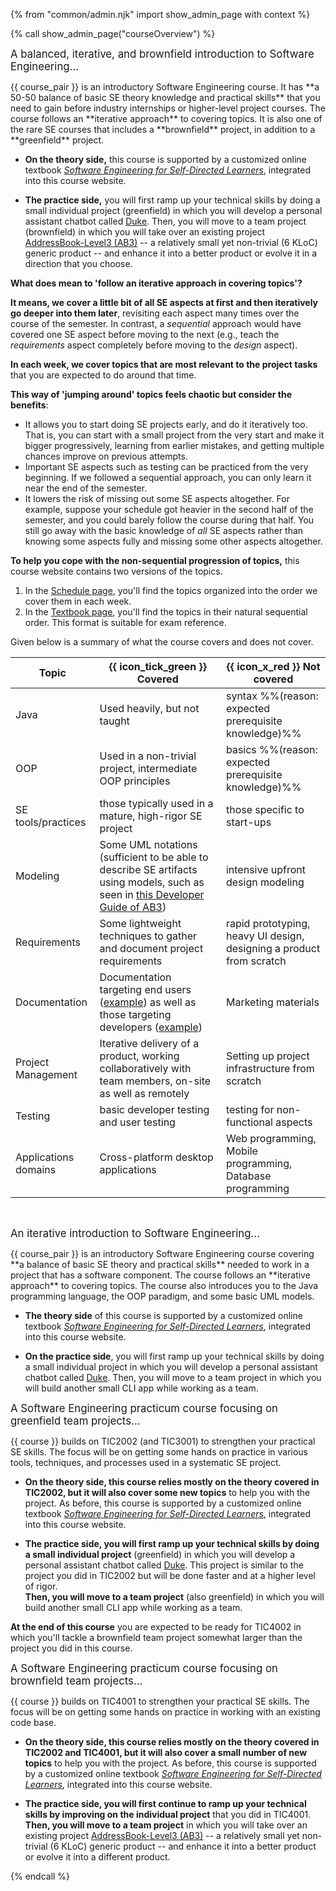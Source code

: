 {% from "common/admin.njk" import show_admin_page with context %}

{% call show_admin_page("courseOverview") %}
<div id="main">

<!-- =============================================================================== -->
<div tags="m--cs2103">
<p class="lead text-secondary"><big>A balanced, iterative, and brownfield introduction to Software Engineering...</big></p>

<pic eager src="{{baseUrl}}/images/growingPlant.png" width="700"></pic>

<p class="lead"><md>{{ course_pair }} is an introductory Software Engineering course. It has **a 50-50 balance of basic SE theory knowledge and practical skills** that you need to gain before industry internships or <tooltip content="e.g., CS3203, CS3216/7, CS3281&2, etc.">higher-level project courses</tooltip>. The course follows an <tooltip content="going through SE topics several times while increasing depth, as opposed to going through topics sequentially">**iterative approach**</tooltip> to covering topics. It is also one of the rare SE courses that includes a <tooltip content="i.e., working in an existing project">**brownfield** project</tooltip>, in addition to a <tooltip content="i.e., a project that is started from scratch">**greenfield** project</tooltip>.</md></p>


* **On the theory side,** this course is supported by a customized online textbook [_Software Engineering for Self-Directed Learners_](../se-book-adapted/index.html), integrated into this course website.

* **The practice side,** you will first ramp up your technical skills by doing a small individual project (greenfield) in which you will develop a personal assistant chatbot called [Duke](../se-book-adapted/projectDuke/index.html). Then, you will move to a team project (brownfield) in which you will take over an existing project [AddressBook-Level3 (AB3)](https://se-edu.github.io/addressbook-level3/) -- a relatively small yet non-trivial (6 <tooltip content="LoC = Lines of Code">KLoC</tooltip>) generic product -- and enhance it into a better product or evolve it in a direction that you choose.

<div id="meaning-of-iterative-topics">

<box>

****What does mean to 'follow an iterative approach in covering topics'?****

**It means, we cover a little bit of <tooltip content="i.e., requirements, design, testing, project management, ...">all SE aspects</tooltip> at first and then iteratively go deeper into them later**, revisiting each aspect many times over the course of the semester. In contrast, a _sequential_ approach would have covered one SE aspect before moving to the next (e.g., teach the _requirements_ aspect completely before moving to the _design_ aspect).<br>

**In each week, we cover topics that are most relevant to the project tasks** that you are expected to do around that time.

**This way of 'jumping around' topics feels chaotic but consider the benefits**:
* It allows you to start doing SE projects early, and do it iteratively too. That is, you can start with a small project from the very start and make it bigger progressively, learning from earlier mistakes, and getting multiple chances improve on previous attempts.
* Important SE aspects such as testing can be practiced from the very beginning. If we followed a sequential approach, you can only learn it near the end of the semester.
* It lowers the risk of missing out some SE aspects altogether. For example, suppose your schedule got heavier in the second half of the semester, and you could barely follow the course during that half. You still go away with the basic knowledge of _all_ SE aspects rather than knowing some aspects fully and missing some other aspects altogether.

**To help you cope with the non-sequential progression of topics,** this course website contains two versions of the topics.

1. In the [Schedule page](../schedule/index.html), you'll find the topics organized into the order we cover them in each week.
1. In the [Textbook page](../se-book-adapted/index.html), you'll find the topics in their natural sequential order. This format is suitable for exam reference.
</box>

</div>

Given below is a summary of what the course covers and does not cover.

Topic | {{ icon_tick_green }} Covered | {{ icon_x_red }} Not covered
------|---------|------------
Java | Used heavily, but not taught | syntax %%(reason: expected prerequisite knowledge)%%
OOP | Used in a non-trivial project, <tooltip content="e.g., Single Responsibility Principle, Open-Closed Principle">intermediate OOP principles</tooltip> | basics %%(reason: expected prerequisite knowledge)%%
SE tools/practices | <tooltip content="e.g., revision control, continuous integration, practices, test automation, code reviews, pull requests">those typically used in a mature, high-rigor SE project</tooltip> | those specific to start-ups</md></td>
Modeling | <tooltip content="e.g., class diagrams, sequence diagrams, activity diagrams">Some UML notations</tooltip> (sufficient to be able to describe SE artifacts using models, such as seen in [this Developer Guide of AB3](https://se-edu.github.io/addressbook-level3/DeveloperGuide.html#design)) | intensive <tooltip content="creating detailed UML models before starting to code">upfront design modeling</tooltip>
Requirements | <tooltip content="e.g., user stories, use cases">Some lightweight techniques</tooltip> to gather and document project requirements | rapid prototyping, heavy UI design, designing a product from scratch
Documentation | Documentation targeting end users ([example](https://se-edu.github.io/addressbook-level3/UserGuide.html)) as well as those targeting developers ([example](https://se-edu.github.io/addressbook-level3/DeveloperGuide.html)) | Marketing materials
Project Management | Iterative delivery of a product, working collaboratively with team members, on-site as well as remotely | Setting up project infrastructure from scratch
Testing | <tooltip content="e.g., automated unit/integration/system testing">basic developer testing</tooltip> and <tooltip content="e.g., acceptance testing">user testing</tooltip> | <tooltip content="e.g., security testing, performance testing, usability testing">testing for non-functional aspects</tooltip>
Applications domains | Cross-platform desktop applications | Web programming, Mobile programming, Database programming

<br>
<panel src="appendixC-faq.md#admin-faq-tVsNonT" header="Admin {{ icon_embedding }} **FAQ: What are the differences between {{ course }} and {{ course }}T?**" class="embedding" minimized />
</div>
<!-- =============================================================================== -->
<div tags="m--cs2113">

<p class="lead text-secondary"><big>An iterative introduction to Software Engineering...</big></p>

<pic eager src="{{baseUrl}}/images/growingPlant.png" width="700"></pic>

<p class="lead"><md>{{ course_pair }} is an introductory Software Engineering course covering **a balance of basic SE theory and practical skills** needed to work in a project that has a software component. The course follows an <tooltip content="going through SE topics several times while increasing depth, as opposed to going through topics sequentially">**iterative approach**</tooltip> to covering topics. The course also introduces you to the Java programming language, the OOP paradigm, and some basic UML models.</md></p>

* **The theory side** of this course is supported by a customized online textbook [_Software Engineering for Self-Directed Learners_](../se-book-adapted/index.html), integrated into this course website.

* **On the practice side**, you will first ramp up your technical skills by doing a small individual project in which you will develop a personal assistant chatbot called [Duke](../se-book-adapted/projectDuke/index.html). Then, you will move to a team project in which you will build another small <tooltip content="Command Line Interface">CLI</tooltip> app while working as a team.

<include src="courseOverview.md#meaning-of-iterative-topics" />

<panel src="appendixC-faq.md#admin-faq-tVsNonT" header="Admin {{ icon_embedding }} **FAQ: What are the differences between {{ course }} and {{ course }}T?**" class="embedding" minimized />
</div>
<!-- =============================================================================== -->
<div tags="m--tic4001">

<p class="lead text-secondary"><big>A Software Engineering practicum course focusing on <tooltip content="projects starting from scratch, as opposed to projects starting from an existing code base">greenfield</tooltip> team projects...</big></p>

<pic eager src="{{baseUrl}}/images/growingPlant.png" width="650"></pic>


<p class="lead"><md>{{ course }} builds on <tooltip content="Introduction to Software Engineering">TIC2002</tooltip> (and <tooltip content="Software Requirements Analysis and Design">TIC3001</tooltip>) to strengthen your practical SE skills. The focus will be on getting some hands on practice in various tools, techniques, and processes used in a systematic SE project.</md></p>

* **On the theory side, this course relies mostly on the theory covered in TIC2002, but it will also cover some new topics** to help you with the project. As before, this course is supported by a customized online textbook [_Software Engineering for Self-Directed Learners_](../se-book-adapted/index.html), integrated into this course website.

* **The practice side, you will first ramp up your technical skills by doing a small individual project** (greenfield) in which you will develop a personal assistant chatbot called [Duke](../se-book-adapted/projectDuke/index.html). This project is similar to the project you did in TIC2002 but will be done faster and at a higher level of rigor.<br>
  **Then, you will move to a team project** (also greenfield) in which you will build another small <tooltip content="Command Line Interface">CLI</tooltip> app while working as a team.

**At the end of this course** you are expected to be ready for <tooltip content="Software Engineering Practicum II">TIC4002</tooltip> in which you'll tackle a <tooltip content="starting with an existing code base">brownfield</tooltip> team project somewhat larger than the project you did in this course.

</div>
<!-- =============================================================================== -->
<div tags="m--tic4002">

<p class="lead text-secondary"><big>A Software Engineering practicum course focusing on <tooltip content="starting with an existing code base">brownfield</tooltip> team projects...</big></p>

<pic eager src="{{baseUrl}}/images/growingPlant.png" width="650"></pic>


<p class="lead"><md>{{ course }} builds on <tooltip content="Software Engineering Practicum I">TIC4001</tooltip> to strengthen your practical SE skills. The focus will be on getting some hands on practice in working with an existing code base.</md></p>

* **On the theory side, this course relies mostly on the theory covered in TIC2002 and TIC4001, but it will also cover a small number of new topics** to help you with the project. As before, this course is supported by a customized online textbook [_Software Engineering for Self-Directed Learners_](../se-book-adapted/index.html), integrated into this course website.

* **The practice side, you will first continue to ramp up your technical skills by improving on the individual project** that you did in TIC4001.<br>
  **Then, you will move to a team project** in which you will take over an existing project [AddressBook-Level3 (AB3)](https://se-edu.github.io/addressbook-level3/) -- a relatively small yet non-trivial (6 KLoC) generic product -- and enhance it into a better product or evolve it into a different product.

</div>


</div>

{% endcall %}
